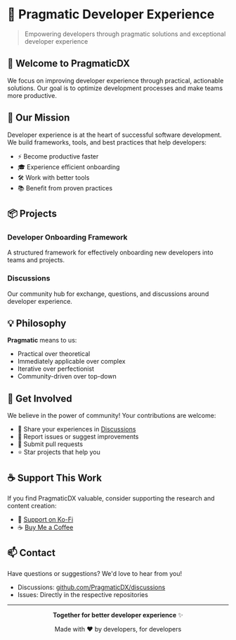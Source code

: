# 🚀 Pragmatic Developer Experience

> Empowering developers through pragmatic solutions and exceptional developer experience

## 👋 Welcome to PragmaticDX

We focus on improving developer experience through practical, actionable solutions. Our goal is to optimize development processes and make teams more productive.

## 🎯 Our Mission

Developer experience is at the heart of successful software development. We build frameworks, tools, and best practices that help developers:

- ⚡ Become productive faster
- 🎓 Experience efficient onboarding
- 🛠️ Work with better tools
- 📚 Benefit from proven practices

## 📦 Projects

### Developer Onboarding Framework
A structured framework for effectively onboarding new developers into teams and projects.

### Discussions
Our community hub for exchange, questions, and discussions around developer experience.

## 💡 Philosophy

**Pragmatic** means to us:
- Practical over theoretical
- Immediately applicable over complex
- Iterative over perfectionist
- Community-driven over top-down

## 🤝 Get Involved

We believe in the power of community! Your contributions are welcome:

- 💬 Share your experiences in [Discussions](https://github.com/PragmaticDX/discussions)
- 🐛 Report issues or suggest improvements
- 🔀 Submit pull requests
- ⭐ Star projects that help you

## ☕ Support This Work
If you find PragmaticDX valuable, consider supporting the research and content creation:
- 💝 [Support on Ko-Fi](https://ko-fi.com/pragmaticdx)
- ☕ [Buy Me a Coffee](https://buymeacoffee.com/pragmaticdx)

## 📫 Contact

Have questions or suggestions? We'd love to hear from you!

- Discussions: [github.com/PragmaticDX/discussions](https://github.com/PragmaticDX/discussions)
- Issues: Directly in the respective repositories

---

<div align="center">
  
**Together for better developer experience** ✨

Made with ❤️ by developers, for developers

</div>
